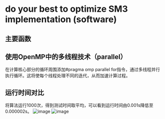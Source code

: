 # do your best to optimize SM3 implementation (software)
## 主要函数

## 使用OpenMP中的多线程技术（parallel）
在计算核心部分的循环周围添加#pragma omp parallel for指令，通过多线程并行执行循环。这将使每个线程处理不同的迭代，从而加速计算过程。
## 运行时间对比
将算法运行1000次，得到测试时间取平均，可以看到运行时间由0.001s降低至0.000002s。
![image](https://github.com/Ashl703/group-96/assets/138503504/acbfc8da-92ec-4c34-9adc-7971c05fb31c)
![image](https://github.com/Ashl703/group-96/assets/138503504/a5c652cc-2d8f-4adc-bc6d-752a87937f9b)
